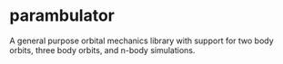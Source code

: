 # parambulator
A general purpose orbital mechanics library with support for two body orbits, three body orbits, and n-body simulations.
